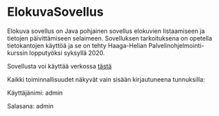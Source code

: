 # ElokuvaSovellus

Elokuva sovellus on Java pohjainen sovellus elokuvien listaamiseen ja tietojen päivittämiseen selaimeen.
Sovelluksen tarkoituksena on opetella tietokantojen käyttöä ja se on tehty Haaga-Helian Palvelinohjelmointi-kurssin lopputyöksi syksyllä 2020.

Sovellusta voi käyttää verkossa [tästä](https://leffasovellus.herokuapp.com/)


Kaikki toiminnallisuudet näkyvät vain sisään kirjautuneena tunnuksilla:

Käyttäjänimi: admin

Salasana: admin
